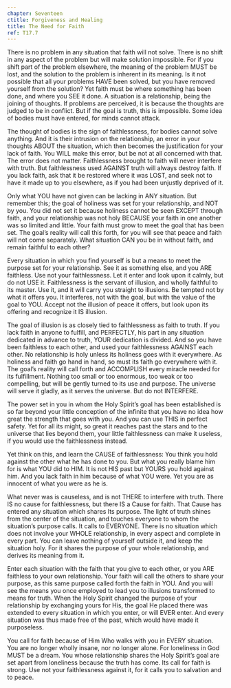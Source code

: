 ```yaml
---
chapter: Seventeen
ctitle: Forgiveness and Healing
title: The Need for Faith
ref: T17.7
---
```


There is no problem in any situation that faith will not solve. There is
no shift in any aspect of the problem but will make solution impossible.
For if you shift part of the problem elsewhere, the meaning of the
problem MUST be lost, and the solution to the problem is inherent in its
meaning. Is it not possible that all your problems HAVE been solved, but
you have removed yourself from the solution? Yet faith must be where
something has been done, and where you SEE it done. A situation is a
relationship, being the joining of thoughts. If problems are perceived,
it is because the thoughts are judged to be in conflict. But if the goal
is truth, this is impossible. Some idea of bodies must have entered, for
minds cannot attack.

The thought of bodies is the sign of faithlessness, for bodies cannot
solve anything. And it is their intrusion on the relationship, an error
in your thoughts ABOUT the situation, which then becomes the
justification for your lack of faith. You WILL make this error, but be
not at all concerned with that. The error does not matter. Faithlessness
brought to faith will never interfere with truth. But faithlessness used
AGAINST truth will always destroy faith. If you lack faith, ask that it
be restored where it was LOST, and seek not to have it made up to you
elsewhere, as if you had been unjustly deprived of it.

Only what YOU have not given can be lacking in ANY situation. But
remember this; the goal of holiness was set for your relationship, and
NOT by you. You did not set it because holiness cannot be seen EXCEPT
through faith, and your relationship was not
holy BECAUSE your faith in one another was so limited and little. Your
faith must grow to meet the goal that has been set. The goal’s reality
will call this forth, for you will see that peace and faith will not
come separately. What situation CAN you be in without faith, and remain
faithful to each other?

Every situation in which you find yourself is but a means to meet the
purpose set for your relationship. See it as something else, and you ARE
faithless. Use not your faithlessness. Let it enter and look upon it
calmly, but do not USE it. Faithlessness is the servant of illusion, and
wholly faithful to its master. Use it, and it will carry you straight to
illusions. Be tempted not by what it offers you. It interferes, not with
the goal, but with the value of the goal to YOU. Accept not the illusion
of peace it offers, but look upon its offering and recognize it IS
illusion.

The goal of illusion is as closely tied to faithlessness as faith to
truth. If you lack faith in anyone to fulfill, and PERFECTLY, his part
in any situation dedicated in advance to truth, YOUR dedication is
divided. And so you have been faithless to each other, and used your
faithlessness AGAINST each other. No relationship is holy unless its
holiness goes with it everywhere. As holiness and faith go hand in hand,
so must its faith go everywhere with it. The goal’s reality will call
forth and ACCOMPLISH every miracle needed for its fulfillment. Nothing
too small or too enormous, too weak or too compelling, but will be
gently turned to its use and purpose. The universe will serve it gladly,
as it serves the universe. But do not INTERFERE.

The power set in you in whom the Holy Spirit’s goal has been established
is so far beyond your little conception of the infinite that you have no
idea how great the strength that goes with you. And you can use THIS in
perfect safety. Yet for all its might, so great it reaches past the
stars and to the universe that lies beyond them, your little
faithlessness can make it useless, if you would use the faithlessness
instead.

Yet think on this, and learn the CAUSE of faithlessness: You think you
hold against the other what he has done to you. But what you really
blame him for is what YOU did to HIM. It is not HIS past but YOURS you
hold against him. And you lack faith in him because of what YOU were. Yet
you are as innocent of what you were as he is.

What never was is causeless, and is not THERE to interfere with truth.
There IS no cause for faithlessness, but there IS a Cause for faith.
That Cause has entered any situation which shares Its purpose. The light
of truth shines from the center of the situation, and touches everyone
to whom the situation’s purpose calls. It calls to EVERYONE. There is no
situation which does not involve your WHOLE relationship, in every
aspect and complete in every part. You can leave nothing of yourself
outside it, and keep the situation holy. For it shares the purpose of
your whole relationship, and derives its meaning from it.

Enter each situation with the faith that you give to each other, or you
ARE faithless to your own relationship. Your faith will call the others
to share your purpose, as this same purpose called forth the faith in
YOU. And you will see the means you once employed to lead you to
illusions transformed to means for truth. When the Holy Spirit changed
the purpose of your relationship by exchanging yours for His, the goal
He placed there was extended to every situation in which you enter, or
will EVER enter. And every situation was thus made free of the past,
which would have made it purposeless.

You call for faith because of Him Who walks with you in EVERY situation.
You are no longer wholly insane, nor no longer alone. For loneliness in
God MUST be a dream. You whose relationship shares the Holy Spirit’s
goal are set apart from loneliness because the truth has come. Its call
for faith is strong. Use not your faithlessness against it, for it calls
you to salvation and to peace.

